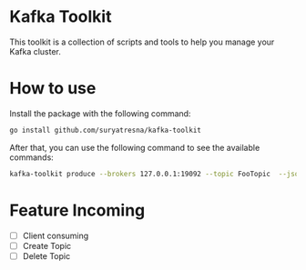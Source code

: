 # Kafka Toolkit
This toolkit is a collection of scripts and tools to help you manage your Kafka cluster.

# How to use

Install the package with the following command:
```bash
go install github.com/suryatresna/kafka-toolkit
```

After that, you can use the following command to see the available commands:
```bash
kafka-toolkit produce --brokers 127.0.0.1:19092 --topic FooTopic  --jsonfile data/sample1.json
```

# Feature Incoming
- [ ] Client consuming
- [ ] Create Topic
- [ ] Delete Topic
